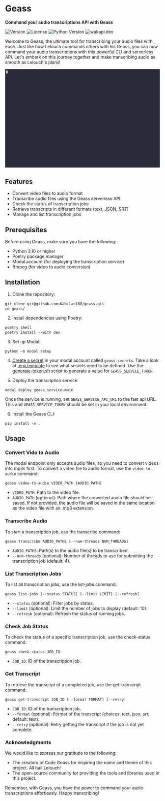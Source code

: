 # Geass

**Command your audio transcriptions API with Geass**

![Version](https://img.shields.io/badge/version-0.1.0-blue?style=for-the-badge)
![License](https://img.shields.io/badge/license-MIT-blue?style=for-the-badge)
![Python Version](https://img.shields.io/badge/python-3.10%2B-blue?style=for-the-badge&logo=python)
![wakapi.dev](https://img.shields.io/badge/wakapi.dev-8%20hrs%2006%20mins-168014?style=for-the-badge&logo=wakatime)

Welcome to Geass, the ultimate tool for transcribing your audio files with ease. Just like how Lelouch commands others with his Geass, you can now command your audio transcriptions with this powerful CLI and serverless API. Let's embark on this journey together and make transcribing audio as smooth as Lelouch's plans!

![geass demo](demo.gif)

## Features

- Convert video files to audio format
- Transcribe audio files using the Geass serverless API
- Check the status of transcription jobs
- Retrieve transcripts in different formats (text, JSON, SRT)
- Manage and list transcription jobs

## Prerequisites

Before using Geass, make sure you have the following:

- Python 3.10 or higher
- Poetry package manager
- Modal account (for deploying the transcription service)
- ffmpeg (for video to audio conversion)

## Installation

1. Clone the repository:

```shell
git clone git@github.com:Kabilan108/geass.git
cd geass/
```

2. Install dependencies using Poetry:

```shell
poetry shell
poetry install --with dev
```

3. Set up Modal:

```shell
python -m modal setup
```

4. [Create a secret](https://modal.com/docs/guide/secrets) in your modal account called `geass-secrets`. Take a look at [.env.template](.env.template) to see what secrets need to be defined. Use the [generate-token.sh](scripts/generate_token.sh) script to generate a value for `GEASS_SERVICE_TOKEN`.

5. Deploy the transcription service:

```shell
modal deploy geass.service.main
```

Once the service is running, set `GEASS_SERVICE_API_URL` to the fast api URL. This and `GEASS_SERVICE_TOKEN` should be set in your local environment.

6. Install the Geass CLI:

```shell
pip install -e .
```

## Usage

### Convert Vido to Audio

The modal endpoint only accepts audio files, so you need to convert videos into
mp3s first. To convert a video file to audio format, use the `video-to-audio`
command:

```shell
geass video-to-audio VIDEO_PATH [AUDIO_PATH]
```

- `VIDEO_PATH`: Path to the video file.
- `AUDIO_PATH` (optional): Path where the converted audio file should be saved. If not provided, the audio file will be saved in the same location as the video file with an .mp3 extension.

### Transcribe Audio

To start a transcription job, use the transcribe command:

```shell
geass transcribe AUDIO_PATHS [--num-threads NUM_THREADS]
```

- `AUDIO_PATHS`: Path(s) to the audio file(s) to be transcribed.
- `--num-threads` (optional): Number of threads to use for submitting the transcription job (default: 4).

### List Transcription Jobs

To list all transcription jobs, use the list-jobs command:

```shell
geass list-jobs [--status STATUS] [--limit LIMIT] [--refresh]
```

- `--status` (optional): Filter jobs by status.
- `--limit` (optional): Limit the number of jobs to display (default: 10).
- `--refresh` (optional): Refresh the status of running jobs.

### Check Job Status

To check the status of a specific transcription job, use the check-status command:

```shell
geass check-status JOB_ID
```

- `JOB_ID`: ID of the transcription job.

### Get Transcript

To retrieve the transcript of a completed job, use the get-transcript command:

```shell
geass get-transcript JOB_ID [--format FORMAT] [--retry]
```

- `JOB_ID`: ID of the transcription job.
- `--format` (optional): Format of the transcript (choices: text, json, srt; default: text).
- `--retry` (optional): Retry getting the transcript if the job is not yet complete.

### Acknowledgments

We would like to express our gratitude to the following:

- The creators of Code Geass for inspiring the name and theme of this project. All hail Lelouch!
- The open-source community for providing the tools and libraries used in this project.

Remember, with Geass, you have the power to command your audio transcriptions effortlessly. Happy transcribing!
